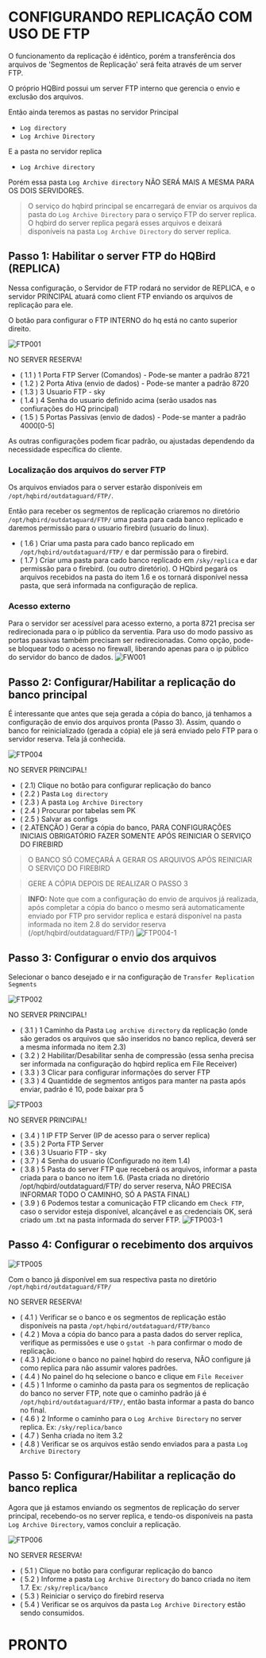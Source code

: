# CONFIGURANDO REPLICAÇÃO COM USO DE FTP
O funcionamento da replicação é idêntico, porém a transferência dos arquivos de 'Segmentos de Replicação' será feita através de um server FTP.

O próprio HQBird possui um server FTP interno que gerencia o envio e exclusão dos arquivos.

Então ainda teremos as pastas no servidor Principal
- `Log directory`
- `Log Archive Directory`

E a pasta no servidor replica
- `Log Archive directory`

 Porém essa pasta `Log Archive directory` NÃO SERÁ MAIS A MESMA PARA OS DOIS SERVIDORES.
 
 > O serviço do hqbird principal se encarregará de enviar os arquivos da pasta do `Log Archive Directory` para o serviço FTP do server replica. O hqbird do server replica pegará esses arquivos e deixará disponíveis na pasta `Log Archive Directory` do server replica.

## Passo 1: Habilitar o server FTP do HQBird (REPLICA)
Nessa configuração, o Servidor de FTP rodará no servidor de REPLICA, e o servidor PRINCIPAL atuará como client FTP enviando os arquivos de replicação para ele.

O botão para configurar o FTP INTERNO do hq está no canto superior direito.

![FTP001](https://github.com/TI-SKY/replica-configuracao/blob/main/imagens_e_anexos/FTP001.png)

NO SERVER RESERVA!
- ( 1.1 ) 1 Porta FTP Server (Comandos) - Pode-se manter a padrão 8721
- ( 1.2 ) 2 Porta Ativa (envio de dados) - Pode-se manter a padrão 8720
- ( 1.3 ) 3 Usuario FTP - sky
- ( 1.4 ) 4 Senha do usuario definido acima (serão usados nas confiurações do HQ principal)
- ( 1.5 ) 5 Portas Passivas (envio de dados) - Pode-se manter a padrão 4000[0-5]

As outras configurações podem ficar padrão, ou ajustadas dependendo da necessidade específica do cliente.

### Localização dos arquivos do server FTP
Os arquivos enviados para o server estarão disponíveis em `/opt/hqbird/outdataguard/FTP/`.

Então para receber os segmentos de replicação criaremos no diretório `/opt/hqbird/outdataguard/FTP/` uma pasta para cada banco replicado e daremos permissão para o usuario firebird (usuario do linux).

- ( 1.6 ) Criar uma pasta para cado banco replicado em `/opt/hqbird/outdataguard/FTP/` e dar permissão para o firebird.
- ( 1.7 ) Criar uma pasta para cado banco replicado em `/sky/replica`  e dar permissão para o firebird. (ou outro diretório). O HQbird pegará os arquivos recebidos na pasta do item 1.6 e os tornará disponível nessa pasta, que será informada na configuração de replica.

### Acesso externo
Para o servidor ser acessível para acesso externo, a porta 8721 precisa ser redirecionada para o ip público da serventia.
Para uso do modo passivo as portas passivas também precisam ser redirecionadas.
Como opção, pode-se bloquear todo o acesso no firewall, liberando apenas para o ip público do servidor do banco de dados.
![FW001](https://github.com/TI-SKY/replica-configuracao/blob/main/imagens_e_anexos/FW001.jpeg)


## Passo 2: Configurar/Habilitar a replicação do banco principal
É interessante que antes que seja gerada a cópia do banco, já tenhamos a configuração de envio dos arquivos pronta (Passo 3). Assim, quando o banco for reinicializado (gerada a cópia) ele já será enviado pelo FTP para o servidor reserva.
Tela já conhecida.

![FTP004](https://github.com/TI-SKY/replica-configuracao/blob/main/imagens_e_anexos/FTP004.png)

NO SERVER PRINCIPAL!
- ( 2.1) Clique no botão para configurar replicação do banco
- ( 2.2 ) Pasta `Log directory`
- ( 2.3 ) A pasta `Log Archive Directory`
- ( 2.4 ) Procurar por tabelas sem PK
- ( 2.5 ) Salvar as configs
- ( 2.ATENÇÃO ) Gerar a cópia do banco, PARA CONFIGURAÇÕES INICIAIS OBRIGATÓRIO FAZER SOMENTE APÓS REINICIAR O SERVIÇO DO FIREBIRD
 
 > O BANCO SÓ COMEÇARÁ A GERAR OS ARQUIVOS APÓS REINICIAR O SERVIÇO DO FIREBIRD

 > GERE A CÓPIA DEPOIS DE REALIZAR O PASSO 3

 > **INFO:** Note que com a configuração do envio de arquivos já realizada, após completar a cópia do banco o mesmo será automaticamente enviado por FTP pro servidor replica e estará disponível na pasta informada no item 2.8 do servidor reserva (/opt/hqbird/outdataguard/FTP/) ![FTP004-1](https://github.com/TI-SKY/replica-configuracao/blob/main/imagens_e_anexos/FTP004-1.png)

## Passo 3: Configurar o envio dos arquivos
Selecionar o banco desejado e ir na configuração de `Transfer Replication Segments`

![FTP002](https://github.com/TI-SKY/replica-configuracao/blob/main/imagens_e_anexos/FTP002.png)

NO SERVER PRINCIPAL!
- ( 3.1 ) 1 Caminho da Pasta `Log archive directory` da replicação (onde são gerados os arquivos que são inseridos no banco replica, deverá ser a mesma informada no item 2.3)
- ( 3.2 ) 2 Habilitar/Desabilitar senha de compressão (essa senha precisa ser informada na configuração do hqbird replica em File Receiver)
- ( 3.3 ) 3 Clicar para configurar informações do server FTP
- ( 3.3 ) 4 Quantidde de segmentos antigos para manter na pasta após enviar, padrão é 10, pode baixar pra 5


![FTP003](https://github.com/TI-SKY/replica-configuracao/blob/main/imagens_e_anexos/FTP003.png)

NO SERVER PRINCIPAL!
- ( 3.4 ) 1 IP FTP Server (IP de acesso para o server replica)
- ( 3.5 ) 2 Porta FTP Server
- ( 3.6 ) 3 Usuario FTP - sky
- ( 3.7 ) 4 Senha do usuario (Configurado no item 1.4)
- ( 3.8 ) 5 Pasta do server FTP que receberá os arquivos, informar a pasta criada para o banco no item 1.6. (Pasta criada no diretório /opt/hqbird/outdataguard/FTP/ do server reserva, NÃO PRECISA INFORMAR TODO O CAMINHO, SÓ A PASTA FINAL)
- ( 3.9 ) 6 Podemos testar a comunicação FTP clicando em `Check FTP`, caso o servidor esteja disponível, alcançável e as credenciais OK, será criado um .txt na pasta informada do server FTP.
![FTP003-1](https://github.com/TI-SKY/replica-configuracao/blob/main/imagens_e_anexos/FTP003-1.png)


## Passo 4: Configurar o recebimento dos arquivos

![FTP005](https://github.com/TI-SKY/replica-configuracao/blob/main/imagens_e_anexos/FTP005.png)

Com o banco já disponível em sua respectiva pasta no diretório `/opt/hqbird/outdataguard/FTP/`

NO SERVER RESERVA!
- ( 4.1 ) Verificar se o banco e os segmentos de replicação estão disponíveis na pasta `/opt/hqbird/outdataguard/FTP/banco`
- ( 4.2 ) Mova a cópia do banco para a pasta dados do server replica, verifique as permissões e use o `gstat -h` para confirmar o modo de replicação.
- ( 4.3 ) Adicione o banco no painel hqbird do reserva, NÃO configure já como replica para não assumir valores padrões.
- ( 4.4 ) No painel do hq selecione o banco e clique em `File Receiver`
- ( 4.5 ) 1 Informe o caminho da pasta para os segmentos de replicação do banco no server FTP, note que o caminho padrão já é `/opt/hqbird/outdataguard/FTP/`, então basta informar a pasta do banco no final.
- ( 4.6 ) 2 Informe o caminho para o `Log Archive Directory` no server replica. Ex: `/sky/replica/banco`
- ( 4.7 ) Senha criada no item 3.2
- ( 4.8 ) Verificar se os arquivos estão sendo enviados para a pasta `Log Archive Directory`

## Passo 5: Configurar/Habilitar a replicação do banco replica

Agora que já estamos enviando os segmentos de replicação do server principal, recebendo-os no server replica, e tendo-os disponíveis na pasta `Log Archive Directory`, vamos concluir a replicação.

![FTP006](https://github.com/TI-SKY/replica-configuracao/blob/main/imagens_e_anexos/FTP006.png)

NO SERVER RESERVA!
- ( 5.1 ) Clique no botão para configurar replicação do banco
- ( 5.2 ) Informe a pasta `Log Archive Directory` do banco criada no item 1.7. Ex: `/sky/replica/banco`
- ( 5.3 ) Reiniciar o serviço do firebird reserva
- ( 5.4 ) Verificar se os arquivos da pasta `Log Archive Directory` estão sendo consumidos.

# PRONTO











